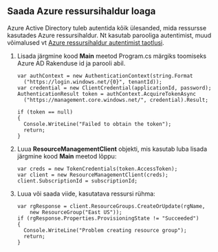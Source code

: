 ## <a name="obtain-an-azure-resource-manager-token"></a>Saada Azure ressursihaldur loaga

Azure Active Directory tuleb autentida kõik ülesanded, mida ressursse kasutades Azure ressursihaldur. Nt kasutab parooliga autentimist, muud võimalused vt [Azure ressursihaldur autentimist taotlusi][lnk-authenticate-arm].

1. Lisada järgmine kood **Main** meetod Program.cs märgiks toomiseks Azure AD Rakenduse id ja parooli abil.

    ```
    var authContext = new AuthenticationContext(string.Format  
      ("https://login.windows.net/{0}", tenantId));
    var credential = new ClientCredential(applicationId, password);
    AuthenticationResult token = authContext.AcquireTokenAsync
      ("https://management.core.windows.net/", credential).Result;
    
    if (token == null)
    {
      Console.WriteLine("Failed to obtain the token");
      return;
    }
    ```

2. Luua **ResourceManagementClient** objekti, mis kasutab luba lisada järgmine kood **Main** meetod lõppu:

    ```
    var creds = new TokenCredentials(token.AccessToken);
    var client = new ResourceManagementClient(creds);
    client.SubscriptionId = subscriptionId;
    ```

3. Luua või saada viide, kasutatava ressursi rühma:

    ```
    var rgResponse = client.ResourceGroups.CreateOrUpdate(rgName,
        new ResourceGroup("East US"));
    if (rgResponse.Properties.ProvisioningState != "Succeeded")
    {
      Console.WriteLine("Problem creating resource group");
      return;
    }
    ```

[lnk-authenticate-arm]: https://msdn.microsoft.com/library/azure/dn790557.aspx
